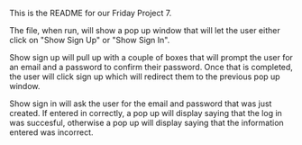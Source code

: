 This is the README for our Friday Project 7. 

The file, when run, will show a pop up window that will let the user either click on "Show Sign Up" or "Show Sign In".

Show sign up will pull up with a couple of boxes that will prompt the user for an email and a password to confirm their password. 
Once that is completed, the user will click sign up which will redirect them to the previous pop up window.

Show sign in will ask the user for the email and password that was just created.
If entered in correctly, a pop up will display saying that the log in was succesful, otherwise a pop up will display saying that the information entered was incorrect.
